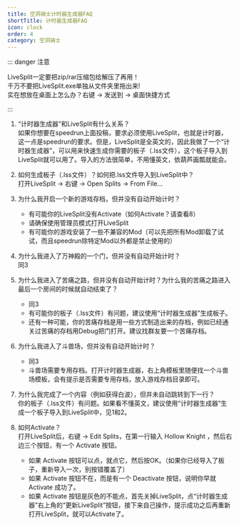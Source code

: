 ```yaml
---
title: 空洞骑士计时器生成器FAQ
shortTitle: 计时器生成器FAQ
icon: clock
order: 4
category: 空洞骑士
---
```


<!-- more -->

::: danger 注意

LiveSplit一定要把zip/rar压缩包给解压了再用！\
千万不要把LiveSplit.exe单独从文件夹里拖出来!\
实在想放在桌面上怎么办？右键 -> 发送到 -> 桌面快捷方式

:::

1. “计时器生成器”和LiveSplit有什么关系？\
   如果你想要在speedrun上面投稿，要求必须使用LiveSplit，也就是计时器，这一点是speedrun的要求。但是，LiveSplit是全英文的，因此我做了一个“计时器生成器”，可以用来快速生成你需要的板子（.lss文件），这个板子导入到LiveSplit就可以用了。导入的方法很简单，不用懂英文，依葫芦画瓢就能会。

2. 如何生成板子（.lss文件）？如何把.lss文件导入到LiveSplit中？\
   打开LiveSplit -> 右键 -> Open Splits -> From File...

3. 为什么我开启一个新的游戏存档，但并没有自动开始计时？
   - 有可能你的LiveSplit没有Activate（如何Activate？请查看8）
   - 请确保使用管理员模式打开LiveSplit
   - 有可能你的游戏安装了一些不兼容的Mod（可以先把所有Mod卸载了试试，而且speedrun除特定Mod以外都是禁止使用的）

4. 为什么我进入了万神殿的一个门，但并没有自动开始计时？\
   同3

5. 为什么我进入了苦痛之路，但并没有自动开始计时？为什么我的苦痛之路进入最后一个房间的时候就自动结束了？
   - 同3
   - 有可能你的板子（.lss文件）有问题，建议使用“计时器生成器”生成板子。
   - 还有一种可能，你的苦痛存档是用一些方式制造出来的存档，例如已经通关过苦痛的存档用Debug把门打开。建议找群友要一个苦痛存档。
  
6. 为什么我进入了斗兽场，但并没有自动开始计时？
   - 同3
   - 斗兽场需要专用存档。打开计时器生成器，右上角模板里随便找一个斗兽场模板，会有提示是否需要专用存档，放入游戏存档目录即可。

7. 为什么我完成了一个内容（例如获得白波），但并未自动跳转到下一行？\
   你的板子（.lss文件）有问题。如果看不懂英文，建议使用“计时器生成器”生成一个板子导入到LiveSplit中，见1和2。

8. 如何Activate？\
   打开LiveSplit后，右键 -> Edit Splits，在第一行输入 Hollow Knight ，然后右边三个按钮，有一个 Activate 按钮。
   - 如果 Activate 按钮可以点，就点它，然后按OK。（如果你已经导入了板子，重新导入一次，别按错覆盖了）
   - 如果 Activate 按钮不在，而是有一个 Deactivate 按钮，说明你早就 Activate 成功了。
   - 如果 Activate 按钮是灰色的不能点，首先关掉LiveSplit，点“计时器生成器”右上角的“更新LiveSplit”按钮，接下来自己操作，提示成功之后再重新打开LiveSplit，就可以Activate了。
